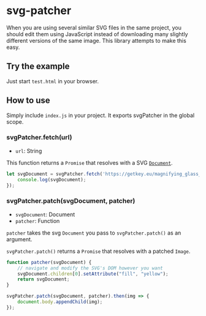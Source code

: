 # svg-patcher

When you are using several similar SVG files in the same project, you should edit them using JavaScript instead of downloading many slightly different versions of the same image.
This library attempts to make this easy.

## Try the example

Just start `test.html` in your browser.

## How to use

Simply include `index.js` in your project.
It exports svgPatcher in the global scope.

### svgPatcher.fetch(url)

* `url`: String

This function returns a `Promise` that resolves with a SVG [`Document`](https://developer.mozilla.org/en-US/docs/Web/API/Document).

```javascript
let svgDocument = svgPatcher.fetch('https://getkey.eu/magnifying_glass_icon.svg').then(svgDocument => {
	console.log(svgDocument);
});
```

### svgPatcher.patch(svgDocument, patcher)

* `svgDocument`: Document
* `patcher`: Function

`patcher` takes the svg `Document` you pass to `svgPatcher.patch()` as an argument.

`svgPatcher.patch()` returns a `Promise` that resolves with a patched `Image`.

```javascript
function patcher(svgDocument) {
	// navigate and modify the SVG's DOM however you want
	svgDocument.children[0].setAttribute("fill", "yellow");
	return svgDocument;
}

svgPatcher.patch(svgDocument, patcher).then(img => {
	document.body.appendChild(img);
});
```
